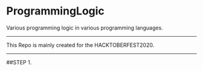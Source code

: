 # ProgrammingLogic

Various programming logic in various programming languages.
<hr>

This Repo is mainly created for the HACKTOBERFEST2020.
<hr>
##STEP
1. 
